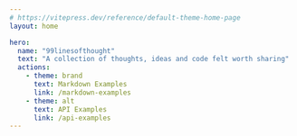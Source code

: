 ```yaml
---
# https://vitepress.dev/reference/default-theme-home-page
layout: home

hero:
  name: "99linesofthought"
  text: "A collection of thoughts, ideas and code felt worth sharing"
  actions:
    - theme: brand
      text: Markdown Examples
      link: /markdown-examples
    - theme: alt
      text: API Examples
      link: /api-examples
---
```



